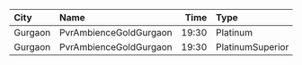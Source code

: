 | City    | Name                   |  Time | Type             | Price | Capacity | Booked |
| :------ | :--------------------- | ----: | :--------------- | ----: | -------: | -----: |
| Gurgaon | PvrAmbienceGoldGurgaon | 19:30 | Platinum         |  600₹ |       28 |      2 |
| Gurgaon | PvrAmbienceGoldGurgaon | 19:30 | PlatinumSuperior |  600₹ |       16 |     12 |